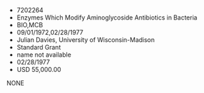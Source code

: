 * 7202264
* Enzymes Which Modify Aminoglycoside Antibiotics in          Bacteria
* BIO,MCB
* 09/01/1972,02/28/1977
* Julian Davies, University of Wisconsin-Madison
* Standard Grant
*   name not available
* 02/28/1977
* USD 55,000.00

NONE